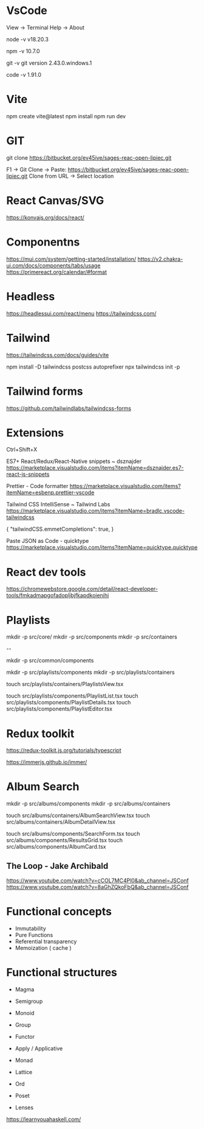 # VsCode
View -> Terminal
Help -> About

node -v 
v18.20.3

npm -v
10.7.0

git -v 
git version 2.43.0.windows.1

code -v 
1.91.0

# Vite
npm create vite@latest
npm install
npm run dev

# GIT
git clone https://bitbucket.org/ev45ive/sages-reac-open-lipiec.git

F1 -> Git Clone -> Paste:
https://bitbucket.org/ev45ive/sages-reac-open-lipiec.git
Clone from URL -> Select location


# React Canvas/SVG
https://konvajs.org/docs/react/

# Componentns
https://mui.com/system/getting-started/installation/
https://v2.chakra-ui.com/docs/components/tabs/usage
https://primereact.org/calendar/#format

# Headless
https://headlessui.com/react/menu
https://tailwindcss.com/

# Tailwind
https://tailwindcss.com/docs/guides/vite

npm install -D tailwindcss postcss autoprefixer
npx tailwindcss init -p

# Tailwind forms
https://github.com/tailwindlabs/tailwindcss-forms

# Extensions
Ctrl+Shift+X

ES7+ React/Redux/React-Native snippets ~ dsznajder
https://marketplace.visualstudio.com/items?itemName=dsznajder.es7-react-js-snippets

Prettier - Code formatter 
https://marketplace.visualstudio.com/items?itemName=esbenp.prettier-vscode

Tailwind CSS IntelliSense ~ Tailwind Labs
https://marketplace.visualstudio.com/items?itemName=bradlc.vscode-tailwindcss

{
    "tailwindCSS.emmetCompletions": true,
}

Paste JSON as Code - quicktype
https://marketplace.visualstudio.com/items?itemName=quicktype.quicktype

# React dev tools
https://chromewebstore.google.com/detail/react-developer-tools/fmkadmapgofadopljbjfkapdkoienihi

# Playlists 

mkdir -p src/core/
mkdir -p src/components
mkdir -p src/containers

-- 

mkdir -p src/common/components

mkdir -p src/playlists/components
mkdir -p src/playlists/containers

touch src/playlists/containers/PlaylistsView.tsx

touch src/playlists/components/PlaylistList.tsx
touch src/playlists/components/PlaylistDetails.tsx
touch src/playlists/components/PlaylistEditor.tsx


# Redux toolkit
https://redux-toolkit.js.org/tutorials/typescript

https://immerjs.github.io/immer/


# Album Search

mkdir -p src/albums/components
mkdir -p src/albums/containers

touch src/albums/containers/AlbumSearchView.tsx
touch src/albums/containers/AlbumDetailView.tsx

touch src/albums/components/SearchForm.tsx
touch src/albums/components/ResultsGrid.tsx
touch src/albums/components/AlbumCard.tsx

## The Loop - Jake Archibald
https://www.youtube.com/watch?v=cCOL7MC4Pl0&ab_channel=JSConf
https://www.youtube.com/watch?v=8aGhZQkoFbQ&ab_channel=JSConf


# Functional concepts

- Immutability
- Pure Functions
- Referential transparency 
- Memoization ( cache )


# Functional structures

- Magma
- Semigroup
- Monoid
- Group
- Functor
- Apply / Applicative
- Monad

- Lattice
- Ord
- Poset
- Lenses


https://learnyouahaskell.com/ 
